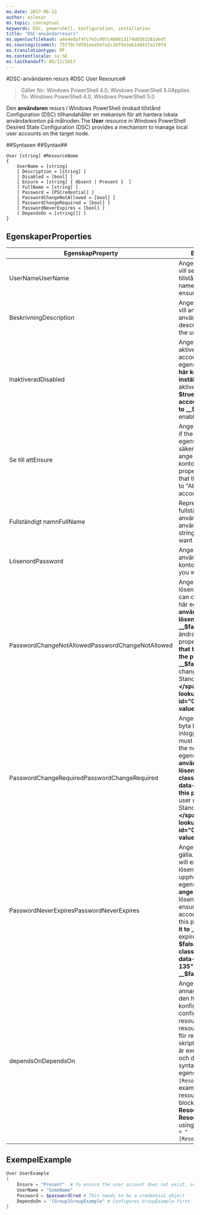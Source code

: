 ```yaml
---
ms.date: 2017-06-12
author: eslesar
ms.topic: conceptual
keywords: DSC, powershell, konfiguration, installation
title: "DSC-användarresurs"
ms.openlocfilehash: a4e4e8af4fcfe5c997c460613174d8583261dedf
ms.sourcegitcommit: 75f70c7df01eea5e7a2c16f9a3ab1dd437a1f8fd
ms.translationtype: MT
ms.contentlocale: sv-SE
ms.lasthandoff: 06/12/2017
---
```

#<a name="dsc-user-resource"></a><span data-ttu-id="0c9f2-103">DSC-användaren resurs #</span><span class="sxs-lookup"><span data-stu-id="0c9f2-103">DSC User Resource#</span></span>

 
><span data-ttu-id="0c9f2-104">Gäller för: Windows PowerShell 4.0, Windows PowerShell 5.0</span><span class="sxs-lookup"><span data-stu-id="0c9f2-104">Applies To: Windows PowerShell 4.0, Windows PowerShell 5.0</span></span>


<span data-ttu-id="0c9f2-105">Den __användaren__ resurs i Windows PowerShell önskad tillstånd Configuration (DSC) tillhandahåller en mekanism för att hantera lokala användarkonton på målnoden.</span><span class="sxs-lookup"><span data-stu-id="0c9f2-105">The __User__ resource in Windows PowerShell Desired State Configuration (DSC) provides a mechanism to manage local user accounts on the target node.</span></span>


##<a name="syntax"></a><span data-ttu-id="0c9f2-106">Syntaxen ##</span><span class="sxs-lookup"><span data-stu-id="0c9f2-106">Syntax##</span></span>

```
User [string] #ResourceName
{
    UserName = [string]
    [ Description = [string] ]
    [ Disabled = [bool] ]
    [ Ensure = [string] { Absent | Present }  ]
    [ FullName = [string] ]
    [ Password = [PSCredential] ]
    [ PasswordChangeNotAllowed = [bool] ]
    [ PasswordChangeRequired = [bool] ]
    [ PasswordNeverExpires = [bool] ]
    [ DependsOn = [string[]] ]
}
```

## <a name="properties"></a><span data-ttu-id="0c9f2-107">Egenskaper</span><span class="sxs-lookup"><span data-stu-id="0c9f2-107">Properties</span></span>
|  <span data-ttu-id="0c9f2-108">Egenskap</span><span class="sxs-lookup"><span data-stu-id="0c9f2-108">Property</span></span>  |  <span data-ttu-id="0c9f2-109">Beskrivning</span><span class="sxs-lookup"><span data-stu-id="0c9f2-109">Description</span></span>   | 
|---|---| 
| <span data-ttu-id="0c9f2-110">UserName</span><span class="sxs-lookup"><span data-stu-id="0c9f2-110">UserName</span></span>| <span data-ttu-id="0c9f2-111">Anger namnet på kontot som du vill se till att ett visst tillstånd.</span><span class="sxs-lookup"><span data-stu-id="0c9f2-111">Indicates the account name for which you want to ensure a specific state.</span></span>| 
| <span data-ttu-id="0c9f2-112">Beskrivning</span><span class="sxs-lookup"><span data-stu-id="0c9f2-112">Description</span></span>| <span data-ttu-id="0c9f2-113">Anger den beskrivning som du vill använda för användarkontot.</span><span class="sxs-lookup"><span data-stu-id="0c9f2-113">Indicates the description you want to use for the user account.</span></span>| 
| <span data-ttu-id="0c9f2-114">Inaktiverad</span><span class="sxs-lookup"><span data-stu-id="0c9f2-114">Disabled</span></span>| <span data-ttu-id="0c9f2-115">Anger om kontot är aktiverad.</span><span class="sxs-lookup"><span data-stu-id="0c9f2-115">Indicates if the account is enabled.</span></span> <span data-ttu-id="0c9f2-116">Den här egenskapen __$true__ så att det här kontot är inaktiverad och inställd på __$false__ så att den är aktiverad.</span><span class="sxs-lookup"><span data-stu-id="0c9f2-116">Set this property to __$true__ to ensure that this account is disabled, and set it to __$false__ to ensure that it is enabled.</span></span>| 
| <span data-ttu-id="0c9f2-117">Se till att</span><span class="sxs-lookup"><span data-stu-id="0c9f2-117">Ensure</span></span>| <span data-ttu-id="0c9f2-118">Anger om kontot finns.</span><span class="sxs-lookup"><span data-stu-id="0c9f2-118">Indicates if the account exists.</span></span> <span data-ttu-id="0c9f2-119">Ange egenskapen ”aktuella” för att säkerställa att finns ett konto och ange den till ”saknas” så att kontot inte finns.</span><span class="sxs-lookup"><span data-stu-id="0c9f2-119">Set this property to "Present" to ensure that the account exists, and set it to "Absent" to ensure that the account does not exist.</span></span>| 
| <span data-ttu-id="0c9f2-120">Fullständigt namn</span><span class="sxs-lookup"><span data-stu-id="0c9f2-120">FullName</span></span>| <span data-ttu-id="0c9f2-121">Representerar en sträng med det fullständiga namnet som du vill använda för användarkontot.</span><span class="sxs-lookup"><span data-stu-id="0c9f2-121">Represents a string with the full name you want to use for the user account.</span></span>| 
| <span data-ttu-id="0c9f2-122">Lösenord</span><span class="sxs-lookup"><span data-stu-id="0c9f2-122">Password</span></span>| <span data-ttu-id="0c9f2-123">Anger lösenordet som du vill använda för det här kontot.</span><span class="sxs-lookup"><span data-stu-id="0c9f2-123">Indicates the password you want to use for this account.</span></span> | 
| <span data-ttu-id="0c9f2-124">PasswordChangeNotAllowed</span><span class="sxs-lookup"><span data-stu-id="0c9f2-124">PasswordChangeNotAllowed</span></span>| <span data-ttu-id="0c9f2-125">Anger om användaren kan ändra lösenordet.</span><span class="sxs-lookup"><span data-stu-id="0c9f2-125">Indicates if the user can change the password.</span></span> <span data-ttu-id="0c9f2-126">Den här egenskapen __$true__ så att användaren inte kan ändra lösenordet och Ställ in den på __$false__ att tillåta användaren att ändra lösenordet.</span><span class="sxs-lookup"><span data-stu-id="0c9f2-126">Set this property to __$true__ to ensure that the user cannot change the password, and set it to __$false__ to allow the user to change the password.</span></span> <span data-ttu-id="0c9f2-127">Standardvärdet är __$false__.</span><span class="sxs-lookup"><span data-stu-id="0c9f2-127">The default value is __$false__.</span></span>| 
| <span data-ttu-id="0c9f2-128">PasswordChangeRequired</span><span class="sxs-lookup"><span data-stu-id="0c9f2-128">PasswordChangeRequired</span></span>| <span data-ttu-id="0c9f2-129">Anger om användaren måste byta lösenord vid nästa inloggning.</span><span class="sxs-lookup"><span data-stu-id="0c9f2-129">Indicates if the user must change the password at the next sign in.</span></span> <span data-ttu-id="0c9f2-130">Den här egenskapen __$true__ om användaren måste ändra lösenordet.</span><span class="sxs-lookup"><span data-stu-id="0c9f2-130">Set this property to __$true__ if the user must change the password.</span></span> <span data-ttu-id="0c9f2-131">Standardvärdet är __$true__.</span><span class="sxs-lookup"><span data-stu-id="0c9f2-131">The default value is __$true__.</span></span>| 
| <span data-ttu-id="0c9f2-132">PasswordNeverExpires</span><span class="sxs-lookup"><span data-stu-id="0c9f2-132">PasswordNeverExpires</span></span>| <span data-ttu-id="0c9f2-133">Anger om lösenordet upphör att gälla.</span><span class="sxs-lookup"><span data-stu-id="0c9f2-133">Indicates if the password will expire.</span></span> <span data-ttu-id="0c9f2-134">Att se till att lösenordet för det här kontot upphör aldrig att gälla, ange egenskapen till __$true__, och ange det till __$false__ om lösenordet upphör att gälla.</span><span class="sxs-lookup"><span data-stu-id="0c9f2-134">To ensure that the password for this account will never expire, set this property to __$true__, and set it to __$false__ if the password will expire.</span></span> <span data-ttu-id="0c9f2-135">Standardvärdet är __$false__.</span><span class="sxs-lookup"><span data-stu-id="0c9f2-135">The default value is __$false__.</span></span>| 
| <span data-ttu-id="0c9f2-136">dependsOn</span><span class="sxs-lookup"><span data-stu-id="0c9f2-136">DependsOn</span></span> | <span data-ttu-id="0c9f2-137">Anger att konfigurationen av en annan resurs måste köras innan den här resursen har konfigurerats.</span><span class="sxs-lookup"><span data-stu-id="0c9f2-137">Indicates that the configuration of another resource must run before this resource is configured.</span></span> <span data-ttu-id="0c9f2-138">Om ID för resurskonfigurationen skriptblock som du vill köra först är exempelvis __ResourceName__ och dess typ är __ResourceType__, syntaxen för den här egenskapen är `DependsOn = "[ResourceType]ResourceName"`.</span><span class="sxs-lookup"><span data-stu-id="0c9f2-138">For example, if the ID of the resource configuration script block that you want to run first is __ResourceName__ and its type is __ResourceType__, the syntax for using this property is `DependsOn = "[ResourceType]ResourceName"`.</span></span>| 

## <a name="example"></a><span data-ttu-id="0c9f2-139">Exempel</span><span class="sxs-lookup"><span data-stu-id="0c9f2-139">Example</span></span>

```powershell
User UserExample
{
    Ensure = "Present"  # To ensure the user account does not exist, set Ensure to "Absent"
    UserName = "SomeName"
    Password = $passwordCred # This needs to be a credential object
    DependsOn = "[Group]GroupExample" # Configures GroupExample first
}
```

